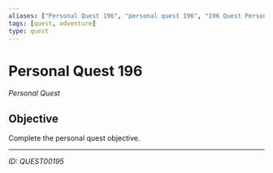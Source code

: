 ```yaml
---
aliases: ["Personal Quest 196", "personal quest 196", "196 Quest Personal"]
tags: [quest, adventure]
type: quest
---
```


# Personal Quest 196

*Personal Quest*

## Objective
Complete the personal quest objective.

---
*ID: QUEST00195*